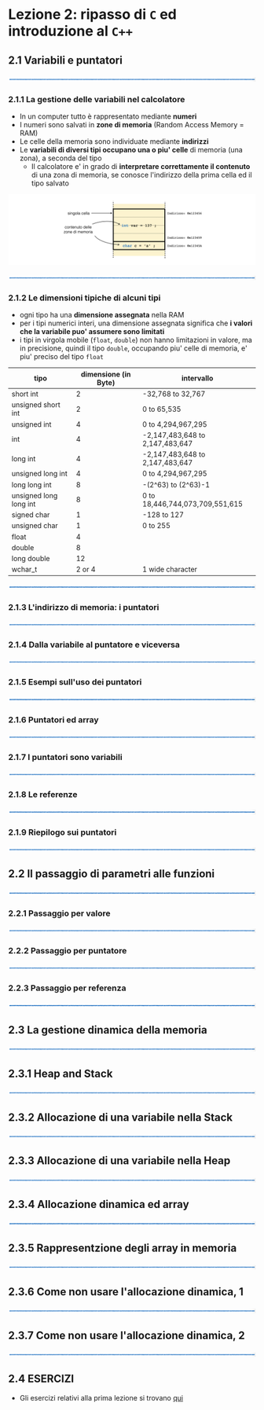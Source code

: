 # Lezione 2: ripasso di ```C``` ed introduzione al ```C++```

## 2.1 Variabili e puntatori

![linea](immagini/linea.png)

### 2.1.1 La gestione delle variabili nel calcolatore

  * In un computer tutto è rappresentato mediante **numeri**
  * I numeri sono salvati in **zone di memoria** (Random Access Memory = RAM)
  * Le celle della memoria sono individuate mediante **indirizzi**
  * Le **variabili di diversi tipi occupano una o piu' celle** di memoria (una zona),
    a seconda del tipo
    * Il calcolatore e' in grado di **interpretare correttamente il contenuto** di una zona di memoria, 
      se conosce l'indirizzo della prima cella ed il tipo salvato

![cella](immagini/celle.png)

![linea](immagini/linea.png)

### 2.1.2 Le dimensioni tipiche di alcuni tipi 

  * ogni tipo ha una **dimensione assegnata** nella RAM
  * per i tipi numerici interi, una dimensione assegnata significa che **i valori che la variabile puo' assumere
    sono limitati**
  * i tipi in virgola mobile (```float```, ```double```) non hanno limitazioni in valore, ma in precisione,
    quindi il tipo ```double```, occupando piu' celle di memoria, e' piu' preciso del tipo ```float``` 

 | tipo | dimensione (in Byte) | intervallo |
 | --- | --- | --- |
 | short int              | 2      | -32,768 to 32,767               |   
 | unsigned short int     | 2      | 0 to 65,535                     |               
 | unsigned int           | 4      | 0 to 4,294,967,295              |                      
 | int                    | 4      | -2,147,483,648 to 2,147,483,647 |                 
 | long int               | 4      | -2,147,483,648 to 2,147,483,647 |                 
 | unsigned long int      | 4      | 0 to 4,294,967,295              |    
 | long long int          | 8      | -(2^63) to (2^63)-1             |     
 | unsigned long long int | 8      | 0 to 18,446,744,073,709,551,615 |                 
 | signed char            | 1      | -128 to 127                     |               
 | unsigned char          | 1      | 0 to 255                        |            
 | float                  | 4      |                                 |                      
 | double                 | 8      |                                 |                      
 | long double            | 12     |                                 |                        
 | wchar_t                | 2 or 4 | 1 wide character                |                    


![linea](immagini/linea.png)

### 2.1.3 L'indirizzo di memoria: i puntatori

![linea](immagini/linea.png)

### 2.1.4 Dalla variabile al puntatore e viceversa

![linea](immagini/linea.png)

### 2.1.5 Esempi sull'uso dei puntatori

![linea](immagini/linea.png)

### 2.1.6 Puntatori ed array

![linea](immagini/linea.png)

### 2.1.7 I puntatori sono variabili

![linea](immagini/linea.png)

### 2.1.8 Le referenze

![linea](immagini/linea.png)

### 2.1.9 Riepilogo sui puntatori

![linea](immagini/linea.png)

## 2.2 Il passaggio di parametri alle funzioni

![linea](immagini/linea.png)

### 2.2.1 Passaggio per valore

![linea](immagini/linea.png)

### 2.2.2 Passaggio per puntatore

![linea](immagini/linea.png)

### 2.2.3 Passaggio per referenza

![linea](immagini/linea.png)

## 2.3 La gestione dinamica della memoria

![linea](immagini/linea.png)

## 2.3.1 Heap and Stack

![linea](immagini/linea.png)

## 2.3.2 Allocazione di una variabile nella Stack

![linea](immagini/linea.png)

## 2.3.3 Allocazione di una variabile nella Heap

![linea](immagini/linea.png)

## 2.3.4 Allocazione dinamica ed array

![linea](immagini/linea.png)

## 2.3.5 Rappresentzione degli array in memoria

![linea](immagini/linea.png)

## 2.3.6 Come non usare l'allocazione dinamica, 1

![linea](immagini/linea.png)

## 2.3.7 Come non usare l'allocazione dinamica, 2

![linea](immagini/linea.png)

## 2.4 ESERCIZI

  * Gli esercizi relativi alla prima lezione si trovano [qui](ESERCIZI.md)


